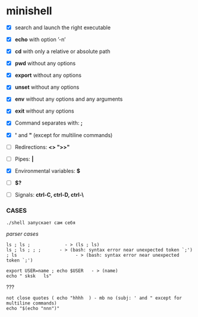 # minishell

- [X] search and launch the right executable
- [X] **echo** with option ’-n’
- [X] **cd** with only a relative or absolute path
- [X] **pwd** without any options
- [X] **export** without any options
- [X] **unset** without any options
- [X] **env** without any options and any arguments
- [X] **exit** without any options
- [X] Command separates with: **;**
- [X] **'** and **"** (except for multiline commands)
- [ ] Redirections: **<> ">>"**
- [ ] Pipes: **|**
- [X] Environmental variables: **$**
- [ ] **$?**
- [ ] Signals: **ctrl-C, ctrl-D, ctrl-\\**


### CASES

```
./shell запускает сам себя
```

*parser cases*
```
ls ; ls ;  			  - > (ls ; ls)
ls ; ls ; ; ; 		- > (bash: syntax error near unexpected token `;')
; ls 				      - > (bash: syntax error near unexpected token `;')

export USER=name ; echo $USER   - > (name)
echo " sksk   ls"

```

???
```
not close quotes ( echo "hhhh  ) - mb no (subj: ' and " except for multiline commands)
echo "$(echo "nnn")"
```


